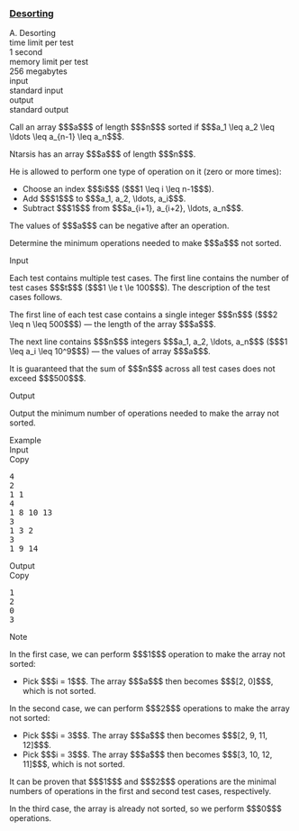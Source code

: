 <h3><a href="https://codeforces.com/contest/1853/problem/A" target="_blank" rel="noopener noreferrer">Desorting</a></h3>

<div class="header"><div class="title">A. Desorting</div><div class="time-limit"><div class="property-title">time limit per test</div>1 second</div><div class="memory-limit"><div class="property-title">memory limit per test</div>256 megabytes</div><div class="input-file input-standard"><div class="property-title">input</div>standard input</div><div class="output-file output-standard"><div class="property-title">output</div>standard output</div></div><div><p>Call an array $$$a$$$ of length $$$n$$$ <span class="tex-font-style-it">sorted</span> if $$$a_1 \leq a_2 \leq \ldots \leq a_{n-1} \leq a_n$$$.</p><p>Ntarsis has an array $$$a$$$ of length $$$n$$$. </p><p>He is allowed to perform one type of operation on it (zero or more times): </p><ul> <li> Choose an index $$$i$$$ ($$$1 \leq i \leq n-1$$$). </li><li> Add $$$1$$$ to $$$a_1, a_2, \ldots, a_i$$$. </li><li> Subtract $$$1$$$ from $$$a_{i+1}, a_{i+2}, \ldots, a_n$$$. </li></ul><p>The values of $$$a$$$ can be negative after an operation.</p><p>Determine the minimum operations needed to make $$$a$$$ <span class="tex-font-style-bf">not sorted</span>.</p></div><div class="input-specification"><div class="section-title">Input</div><p>Each test contains multiple test cases. The first line contains the number of test cases $$$t$$$ ($$$1 \le t \le 100$$$). The description of the test cases follows.</p><p>The first line of each test case contains a single integer $$$n$$$ ($$$2 \leq n \leq 500$$$) — the length of the array $$$a$$$.</p><p>The next line contains $$$n$$$ integers $$$a_1, a_2, \ldots, a_n$$$ ($$$1 \leq a_i \leq 10^9$$$) — the values of array $$$a$$$.</p><p>It is guaranteed that the sum of $$$n$$$ across all test cases does not exceed $$$500$$$.</p></div><div class="output-specification"><div class="section-title">Output</div><p>Output the minimum number of operations needed to make the array <span class="tex-font-style-bf">not sorted</span>.</p></div><div class="sample-tests"><div class="section-title">Example</div><div class="sample-test"><div class="input"><div class="title">Input<div title="Copy" data-clipboard-target="#id008816506202260006" id="id0015885712751884873" class="input-output-copier">Copy</div></div><pre id="id008816506202260006"><div class="test-example-line test-example-line-even test-example-line-0">4</div><div class="test-example-line test-example-line-odd test-example-line-1">2</div><div class="test-example-line test-example-line-odd test-example-line-1">1 1</div><div class="test-example-line test-example-line-even test-example-line-2">4</div><div class="test-example-line test-example-line-even test-example-line-2">1 8 10 13</div><div class="test-example-line test-example-line-odd test-example-line-3">3</div><div class="test-example-line test-example-line-odd test-example-line-3">1 3 2</div><div class="test-example-line test-example-line-even test-example-line-4">3</div><div class="test-example-line test-example-line-even test-example-line-4">1 9 14</div></pre></div><div class="output"><div class="title">Output<div title="Copy" data-clipboard-target="#id009585767073952688" id="id0079282451757438" class="input-output-copier">Copy</div></div><pre id="id009585767073952688">1
2
0
3
</pre></div></div></div><div class="note"><div class="section-title">Note</div><p>In the first case, we can perform $$$1$$$ operation to make the array not sorted: </p><ul> <li> Pick $$$i = 1$$$. The array $$$a$$$ then becomes $$$[2, 0]$$$, which is not sorted. </li></ul><p>In the second case, we can perform $$$2$$$ operations to make the array not sorted: </p><ul> <li> Pick $$$i = 3$$$. The array $$$a$$$ then becomes $$$[2, 9, 11, 12]$$$. </li><li> Pick $$$i = 3$$$. The array $$$a$$$ then becomes $$$[3, 10, 12, 11]$$$, which is not sorted. </li></ul><p>It can be proven that $$$1$$$ and $$$2$$$ operations are the minimal numbers of operations in the first and second test cases, respectively.</p><p>In the third case, the array is <span class="tex-font-style-bf"><span class="tex-font-style-underline">already</span></span> not sorted, so we perform $$$0$$$ operations.</p></div>
